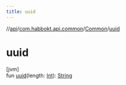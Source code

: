 ```yaml
---
title: uuid
---
```

//[api](../../../index.html)/[com.habbokt.api.common](../index.html)/[Common](index.html)/[uuid](uuid.html)



# uuid



[jvm]\
fun [uuid](uuid.html)(length: [Int](https://kotlinlang.org/api/latest/jvm/stdlib/kotlin/-int/index.html)): [String](https://kotlinlang.org/api/latest/jvm/stdlib/kotlin/-string/index.html)




